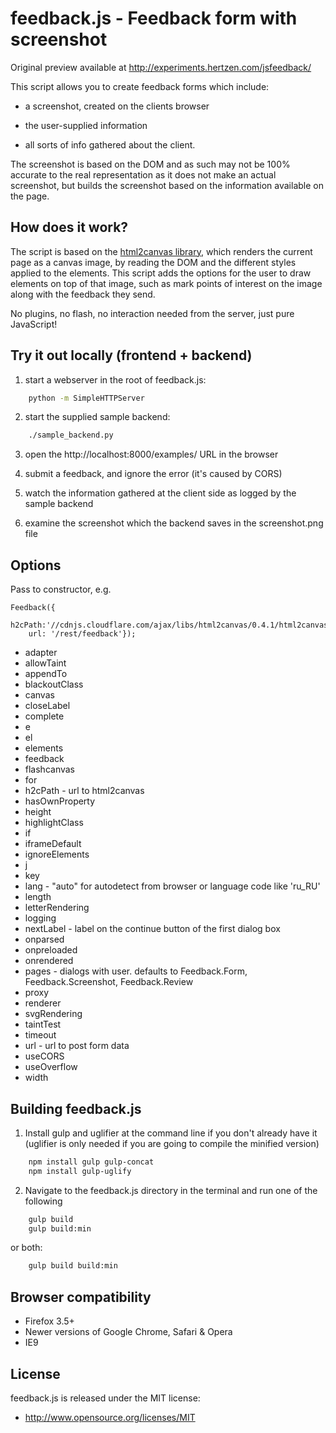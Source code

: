 feedback.js - Feedback form with screenshot
===========================================

Original preview available at http://experiments.hertzen.com/jsfeedback/

This script allows you to create feedback forms which include:

- a screenshot, created on the clients browser

- the user-supplied information

- all sorts of info gathered about the client.

The screenshot is based on the DOM and as such may not be 100% accurate to the real representation as it does not make an actual screenshot, but builds the screenshot based on the information available on the page.

## How does it work? ##

The script is based on the <a href="http://html2canvas.hertzen.com/">html2canvas library</a>, which renders the current page as a canvas image, by reading the DOM and the different styles applied to the elements. This script adds the options for the user to draw elements on top of that image, such as mark points of interest on the image along with the feedback they send.

No plugins, no flash, no interaction needed from the server, just pure JavaScript!

## Try it out locally (frontend + backend) ##

1. start a webserver in the root of feedback.js:
```bash
    python -m SimpleHTTPServer
```

2. start the supplied sample backend:
```bash
    ./sample_backend.py
```

3. open the http://localhost:8000/examples/ URL in the browser

4. submit a feedback, and ignore the error (it's caused by CORS)

5. watch the information gathered at the client side as logged by the sample backend

6. examine the screenshot which the backend saves in the screenshot.png file

## Options ##

Pass to constructor, e.g.

    Feedback({
        h2cPath:'//cdnjs.cloudflare.com/ajax/libs/html2canvas/0.4.1/html2canvas.min.js',
        url: '/rest/feedback'});

* adapter
* allowTaint
* appendTo
* blackoutClass
* canvas
* closeLabel
* complete
* e
* el
* elements
* feedback
* flashcanvas
* for
* h2cPath - url to html2canvas
* hasOwnProperty
* height
* highlightClass
* if
* iframeDefault
* ignoreElements
* j
* key
* lang - "auto" for autodetect from browser or language code like 'ru_RU'
* length
* letterRendering
* logging
* nextLabel - label on the continue button of the first dialog box
* onparsed
* onpreloaded
* onrendered
* pages - dialogs with user.  defaults to Feedback.Form, Feedback.Screenshot, Feedback.Review
* proxy
* renderer
* svgRendering
* taintTest
* timeout
* url - url to post form data
* useCORS
* useOverflow
* width

## Building feedback.js ##

1. Install gulp and uglifier at the command line if you don't already have it (uglifier is only needed if you are going to compile the minified version)
```bash
    npm install gulp gulp-concat
    npm install gulp-uglify
```

2. Navigate to the feedback.js directory in the terminal and run one of the following
```bash
    gulp build
    gulp build:min
```
  or both:
```bash
    gulp build build:min
```

## Browser compatibility ##

 - Firefox 3.5+
 - Newer versions of Google Chrome, Safari & Opera
 - IE9

## License ##
 
feedback.js is released under the MIT license:

* http://www.opensource.org/licenses/MIT
